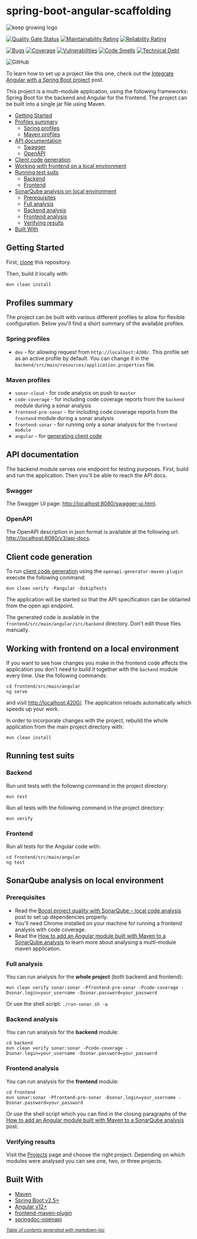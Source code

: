 # spring-boot-angular-scaffolding

![keep growing logo](readme-images/logo_250x60.png)

[![Quality Gate Status](https://sonarcloud.io/api/project_badges/measure?project=little-pinecone_spring-boot-angular-scaffolding&metric=alert_status)](https://sonarcloud.io/dashboard?id=little-pinecone_spring-boot-angular-scaffolding)
[![Maintainability Rating](https://sonarcloud.io/api/project_badges/measure?project=little-pinecone_spring-boot-angular-scaffolding&metric=sqale_rating)](https://sonarcloud.io/dashboard?id=little-pinecone_spring-boot-angular-scaffolding)
[![Reliability Rating](https://sonarcloud.io/api/project_badges/measure?project=little-pinecone_spring-boot-angular-scaffolding&metric=reliability_rating)](https://sonarcloud.io/dashboard?id=little-pinecone_spring-boot-angular-scaffolding)

[![Bugs](https://sonarcloud.io/api/project_badges/measure?project=little-pinecone_spring-boot-angular-scaffolding&metric=bugs)](https://sonarcloud.io/dashboard?id=little-pinecone_spring-boot-angular-scaffolding)
[![Coverage](https://sonarcloud.io/api/project_badges/measure?project=little-pinecone_spring-boot-angular-scaffolding&metric=coverage)](https://sonarcloud.io/dashboard?id=little-pinecone_spring-boot-angular-scaffolding)
[![Vulnerabilities](https://sonarcloud.io/api/project_badges/measure?project=little-pinecone_spring-boot-angular-scaffolding&metric=vulnerabilities)](https://sonarcloud.io/dashboard?id=little-pinecone_spring-boot-angular-scaffolding)
[![Code Smells](https://sonarcloud.io/api/project_badges/measure?project=little-pinecone_spring-boot-angular-scaffolding&metric=code_smells)](https://sonarcloud.io/dashboard?id=little-pinecone_spring-boot-angular-scaffolding)
[![Technical Debt](https://sonarcloud.io/api/project_badges/measure?project=little-pinecone_spring-boot-angular-scaffolding&metric=sqale_index)](https://sonarcloud.io/dashboard?id=little-pinecone_spring-boot-angular-scaffolding)

![GitHub](https://img.shields.io/github/license/little-pinecone/spring-boot-angular-scaffolding)

To learn how to set up a project like this one, check out the [Integrate Angular with a Spring Boot project](http://keepgrowing.in/java/springboot/integrate-angular-with-a-spring-boot-project/)
post.

This project is a multi-module application, using the following frameworks: Spring Boot for the backend and Angular for
the frontend. The project can be built into a single jar file using Maven.

- [Getting Started](#getting-started)
- [Profiles summary](#profiles-summary)
  * [Spring profiles](#spring-profiles)
  * [Maven profiles](#maven-profiles)
- [API documentation](#api-documentation)
  * [Swagger](#swagger)
  * [OpenAPI](#openapi)
- [Client code generation](#client-code-generation)
- [Working with frontend on a local environment](#working-with-frontend-on-a-local-environment)
- [Running test suits](#running-test-suits)
  * [Backend](#backend)
  * [Frontend](#frontend)
- [SonarQube analysis on local environment](#sonarqube-analysis-on-local-environment)
  * [Prerequisites](#prerequisites)
  * [Full analysis](#full-analysis)
  * [Backend analysis](#backend-analysis)
  * [Frontend analysis](#frontend-analysis)
  * [Verifying results](#verifying-results)
- [Built With](#built-with)

## Getting Started

First, [clone](https://docs.github.com/en/github/creating-cloning-and-archiving-repositories/cloning-a-repository-from-github/cloning-a-repository)
this repository.

Then, build it locally with:

```bash
mvn clean install
```

## Profiles summary

The project can be built with various different profiles to allow for flexible configuration. Below you'll find a short
summary of the available profiles.

### Spring profiles

* `dev` - for allowing request from `http://localhost:4200/`. This profile set as an active profile by default. You can
  change it in the `backend/src/main/resources/application.properties` file.

### Maven profiles

* `sonar-cloud` - for code analysis on push to `master`
* `code-coverage` - for including code coverage reports from the `backend` module during a sonar analysis
* `frontend-pre-sonar` - for including code coverage reports from the `frontend` module during a sonar analysis
* `frontend-sonar` - for running only a sonar analysis for the `frontend module`
* `angular` - for [generating client code](https://codesoapbox.dev/generate-client-code-from-spring-boot-using-maven/)

## API documentation

The backend module serves one endpoint for testing purposes. First, build and run the application. Then you'll be able
to reach the API docs.

### Swagger

The Swagger UI page: [http://localhost:8080/swagger-ui.html](http://localhost:8080/swagger-ui.html).

### OpenAPI

The OpenAPI description in json format is available at the following
url: [http://localhost:8080/v3/api-docs](http://localhost:8080/v3/api-docs).

## Client code generation

To run [client code generation](https://codesoapbox.dev/generate-client-code-from-spring-boot-using-maven/) 
using the `openapi-generator-maven-plugin` execute the following command:

```shell
mvn clean verify -Pangular -DskipTests
```

The application will be started so that the API specification can be obtained from the open api endpoint.

The generated code is available in the `frontend/src/main/angular/src/backend` directory. Don't edit those files manually.

## Working with frontend on a local environment

If you want to see how changes you make in the frontend code affects the application you don't need to build it together
with the `backend` module every time. Use the following commands:

```shell
cd frontend/src/main/angular
ng serve
```

and visit [http://localhost:4200/](http://localhost:4200/). The application reloads automatically which speeds up your work.

In order to incorporate changes with the project, rebuild the whole application from the main project directory with:

```shell
mvn clean install
```

## Running test suits

### Backend

Run unit tests with the following command in the project directory:

```shell
mvn test
```

Run all tests with the following command in the project directory:

```shell
mvn verify
```

### Frontend

Run all tests for the Angular code with:

```
cd frontend/src/main/angular
ng test
```

## SonarQube analysis on local environment

### Prerequisites

* Read the [Boost project quality with SonarQube – local code analysis](https://keepgrowing.in/tools/boost-project-quality-with-sonarqube-local-code-analysis/)
  post to set up dependencies properly.
* You'll need Chrome installed on your machine for running a frontend analysis with code coverage.
* Read the [How to add an Angular module built with Maven to a SonarQube analysis](https://keepgrowing.in/angular/how-to-add-an-angular-module-built-with-maven-to-a-sonarqube-analysis/) 
to learn more about analysing a multi-module maven application.
  

### Full analysis

You can run analysis for the **whole project** (both backend and frontend):

```shell
mvn clean verify sonar:sonar -Pfrontend-pre-sonar -Pcode-coverage -Dsonar.login=your_username -Dsonar.password=your_password
```

Or use the shell script: `./run-sonar.sh -a`

### Backend analysis

You can run analysis for the **backend** module:

```shell
cd backend
mvn clean verify sonar:sonar -Pcode-coverage -Dsonar.login=your_username -Dsonar.password=your_password
```

### Frontend analysis

You can run analysis for the **frontend** module:

```shell
cd frontend
mvn sonar:sonar -Pfrontend-pre-sonar -Dsonar.login=your_username -Dsonar.password=your_password
```

Or use the shell script which you can find in the closing paragraphs of
the [How to add an Angular module built with Maven to a SonarQube analysis](https://keepgrowing.in/angular/how-to-add-an-angular-module-built-with-maven-to-a-sonarqube-analysis/)
post.

### Verifying results

Visit the [Projects](http://localhost:9000/projects) page and choose the right project. Depending on which modules were
analysed you can see one, two, or three projects.

## Built With

* [Maven](https://maven.apache.org/)
* [Spring Boot v2.5+](https://start.spring.io/)
* [Angular v12+](https://angular.io/)
* [frontend-maven-plugin](https://github.com/eirslett/frontend-maven-plugin)
* [springdoc-openapi](https://springdoc.org/)

<small><i><a href='http://ecotrust-canada.github.io/markdown-toc/'>Table of contents generated with markdown-toc</a></i></small>
